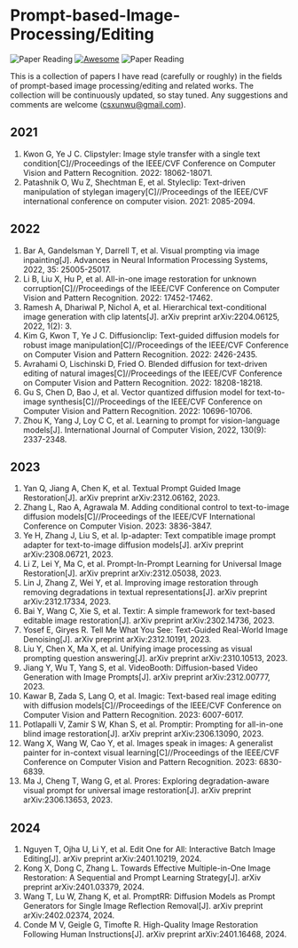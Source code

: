 # Prompt-based-Image-Processing/Editing

![Paper Reading](https://img.shields.io/badge/PhD-Paper_Reading-green)
[![Awesome](https://awesome.re/badge.svg)](https://awesome.re)
![Paper Reading](https://img.shields.io/badge/Fields-CV-blue)

This is a collection of papers I have read (carefully or roughly) in the fields of prompt-based image processing/editing and related works. The collection will be continuously updated, so stay tuned. Any suggestions and comments are welcome (csxunwu@gmail.com). 


## 2021
1. Kwon G, Ye J C. Clipstyler: Image style transfer with a single text condition[C]//Proceedings of the IEEE/CVF Conference on Computer Vision and Pattern Recognition. 2022: 18062-18071.
2. Patashnik O, Wu Z, Shechtman E, et al. Styleclip: Text-driven manipulation of stylegan imagery[C]//Proceedings of the IEEE/CVF international conference on computer vision. 2021: 2085-2094.

## 2022
1. Bar A, Gandelsman Y, Darrell T, et al. Visual prompting via image inpainting[J]. Advances in Neural Information Processing Systems, 2022, 35: 25005-25017.
2. Li B, Liu X, Hu P, et al. All-in-one image restoration for unknown corruption[C]//Proceedings of the IEEE/CVF Conference on Computer Vision and Pattern Recognition. 2022: 17452-17462.
3. Ramesh A, Dhariwal P, Nichol A, et al. Hierarchical text-conditional image generation with clip latents[J]. arXiv preprint arXiv:2204.06125, 2022, 1(2): 3.
4. Kim G, Kwon T, Ye J C. Diffusionclip: Text-guided diffusion models for robust image manipulation[C]//Proceedings of the IEEE/CVF Conference on Computer Vision and Pattern Recognition. 2022: 2426-2435.
5. Avrahami O, Lischinski D, Fried O. Blended diffusion for text-driven editing of natural images[C]//Proceedings of the IEEE/CVF Conference on Computer Vision and Pattern Recognition. 2022: 18208-18218.
6. Gu S, Chen D, Bao J, et al. Vector quantized diffusion model for text-to-image synthesis[C]//Proceedings of the IEEE/CVF Conference on Computer Vision and Pattern Recognition. 2022: 10696-10706.
7. Zhou K, Yang J, Loy C C, et al. Learning to prompt for vision-language models[J]. International Journal of Computer Vision, 2022, 130(9): 2337-2348.

## 2023
1. Yan Q, Jiang A, Chen K, et al. Textual Prompt Guided Image Restoration[J]. arXiv preprint arXiv:2312.06162, 2023.
2. Zhang L, Rao A, Agrawala M. Adding conditional control to text-to-image diffusion models[C]//Proceedings of the IEEE/CVF International Conference on Computer Vision. 2023: 3836-3847.
3. Ye H, Zhang J, Liu S, et al. Ip-adapter: Text compatible image prompt adapter for text-to-image diffusion models[J]. arXiv preprint arXiv:2308.06721, 2023.
4. Li Z, Lei Y, Ma C, et al. Prompt-In-Prompt Learning for Universal Image Restoration[J]. arXiv preprint arXiv:2312.05038, 2023.
5. Lin J, Zhang Z, Wei Y, et al. Improving image restoration through removing degradations in textual representations[J]. arXiv preprint arXiv:2312.17334, 2023.
6. Bai Y, Wang C, Xie S, et al. Textir: A simple framework for text-based editable image restoration[J]. arXiv preprint arXiv:2302.14736, 2023.
7. Yosef E, Giryes R. Tell Me What You See: Text-Guided Real-World Image Denoising[J]. arXiv preprint arXiv:2312.10191, 2023.
8. Liu Y, Chen X, Ma X, et al. Unifying image processing as visual prompting question answering[J]. arXiv preprint arXiv:2310.10513, 2023.
9. Jiang Y, Wu T, Yang S, et al. VideoBooth: Diffusion-based Video Generation with Image Prompts[J]. arXiv preprint arXiv:2312.00777, 2023.
10. Kawar B, Zada S, Lang O, et al. Imagic: Text-based real image editing with diffusion models[C]//Proceedings of the IEEE/CVF Conference on Computer Vision and Pattern Recognition. 2023: 6007-6017.
11. Potlapalli V, Zamir S W, Khan S, et al. Promptir: Prompting for all-in-one blind image restoration[J]. arXiv preprint arXiv:2306.13090, 2023.
12. Wang X, Wang W, Cao Y, et al. Images speak in images: A generalist painter for in-context visual learning[C]//Proceedings of the IEEE/CVF Conference on Computer Vision and Pattern Recognition. 2023: 6830-6839.
13. Ma J, Cheng T, Wang G, et al. Prores: Exploring degradation-aware visual prompt for universal image restoration[J]. arXiv preprint arXiv:2306.13653, 2023.

## 2024
1. Nguyen T, Ojha U, Li Y, et al. Edit One for All: Interactive Batch Image Editing[J]. arXiv preprint arXiv:2401.10219, 2024.
2. Kong X, Dong C, Zhang L. Towards Effective Multiple-in-One Image Restoration: A Sequential and Prompt Learning Strategy[J]. arXiv preprint arXiv:2401.03379, 2024.
3. Wang T, Lu W, Zhang K, et al. PromptRR: Diffusion Models as Prompt Generators for Single Image Reflection Removal[J]. arXiv preprint arXiv:2402.02374, 2024.
4. Conde M V, Geigle G, Timofte R. High-Quality Image Restoration Following Human Instructions[J]. arXiv preprint arXiv:2401.16468, 2024.







